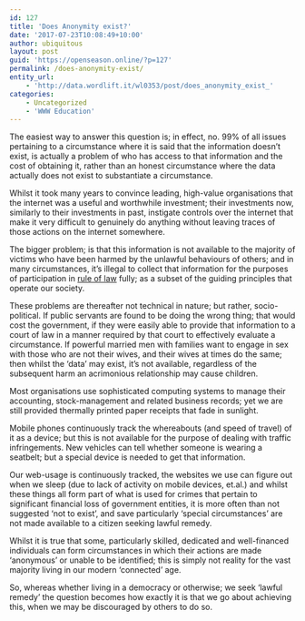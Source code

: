 ```yaml
---
id: 127
title: 'Does Anonymity exist?'
date: '2017-07-23T10:08:49+10:00'
author: ubiquitous
layout: post
guid: 'https://openseason.online/?p=127'
permalink: /does-anonymity-exist/
entity_url:
    - 'http://data.wordlift.it/wl0353/post/does_anonymity_exist_'
categories:
    - Uncategorized
    - 'WWW Education'
---
```


<span style="font-weight: 400;">The easiest way to answer this question is; in effect, no. 99% of all issues pertaining to a circumstance where it is said that the information doesn’t exist, is actually a problem of who has access to that information and the cost of obtaining it, rather than an honest circumstance where the data actually does not exist to substantiate a circumstance. </span>

<span style="font-weight: 400;">Whilst it took many years to convince leading, high-value organisations that the internet was a useful and worthwhile investment; their investments now, similarly to their investments in past, instigate controls over the internet that make it very difficult to genuinely do anything without leaving traces of those actions on the internet somewhere. </span>

<span style="font-weight: 400;">The bigger problem; is that this information is not available to the majority of victims who have been harmed by the unlawful behaviours of others; and in many circumstances, it’s illegal to collect that information for the purposes of participation in [<span class="textannotation disambiguated wl-thing" id="urn:enhancement-d72dec6f-5aef-65de-95ac-c54eaa482dbb" itemid="http://data.wordlift.io/wl0293/entity/rule_of_law">rule of law</span>](https://en.wikipedia.org/wiki/Rule_of_law) fully; as a subset of the guiding principles that operate our society. </span>

<span style="font-weight: 400;">These problems are thereafter not technical in nature; but rather, socio-political. If public servants are found to be doing the wrong thing; that would cost the government, if they were easily able to provide that information to a court of law in a manner required by that court to effectively evaluate a circumstance. If powerful married men with families want to engage in sex with those who are not their wives, and their wives at times do the same; then whilst the ‘data’ may exist, it’s not available, regardless of the subsequent harm an acrimonious relationship may cause children. </span>

<span style="font-weight: 400;">Most organisations use sophisticated computing systems to manage their accounting, stock-management and related business records; yet we are still provided thermally printed paper receipts that fade in sunlight. </span>

<span style="font-weight: 400;">Mobile phones continuously track the whereabouts (and speed of travel) of it as a device; but this is not available for the purpose of dealing with traffic infringements. New vehicles can tell whether someone is wearing a seatbelt; but a special device is needed to get that information.</span>

<span style="font-weight: 400;">Our web-usage is continuously tracked, the websites we use can figure out when we sleep (due to lack of activity on mobile devices, et.al.) and whilst these things all form part of what is used for crimes that pertain to significant financial loss of government entities, it is more often than not suggested ‘not to exist’, and save particularly ‘special circumstances’ are not made available to a citizen seeking lawful remedy. </span>

<span style="font-weight: 400;">Whilst it is true that some, particularly skilled, dedicated and well-financed individuals can form circumstances in which their actions are made ‘anonymous’ or unable to be identified; this is simply not reality for the vast majority living in our modern ‘connected’ age. </span>

<span style="font-weight: 400;">So, whereas whether living in a democracy or otherwise; we seek ‘lawful remedy’ the question becomes how exactly it is that we go about achieving this, when we may be discouraged by others to do so. </span>